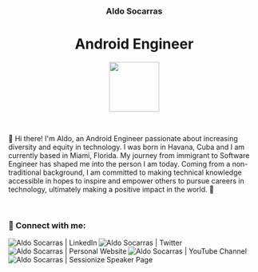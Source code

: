 <h3 align="center">Aldo Socarras</h3>
<h1 align="center">Android Engineer</h1>

<p align="center"><img src="https://source.android.com/static/docs/setup/images/Android_symbol_green_RGB.png" width="100px"></p>

<br>

<p>
👋 Hi there! I'm Aldo, an Android Engineer passionate about increasing diversity and equity in technology. I was born in Havana, Cuba and I am currently based in Miami, Florida. My journey from immigrant to Software Engineer has shaped me into the person I am today. Coming from a non-traditional background, I am committed to making technical knowledge accessible in hopes to inspire and empower others to pursue careers in technology, ultimately making a positive impact in the world. 🚀
</p>

<br>

### 🔗 Connect with me:

[<img align="left" alt="Aldo Socarras | LinkedIn" src="https://img.shields.io/badge/LinkedIn-0077B5?style=for-the-badge&logo=linkedin&logoColor=white" />][linkedin]
[<img align="left" alt="Aldo Socarras | Twitter" src="https://img.shields.io/badge/Twitter-1DA1F2?style=for-the-badge&logo=twitter&logoColor=white" />][twitter]
[<img align="left" alt="Aldo Socarras | Personal Website" src="https://img.shields.io/badge/Website-4285F4?style=for-the-badge&logo=GoogleChrome&logoColor=white" />][website]
[<img align="left" alt="Aldo Socarras | YouTube Channel" src="https://img.shields.io/badge/YouTube-%23FF0000.svg?style=for-the-badge&logo=YouTube&logoColor=white" />][youtube]
[<img align="left" alt="Aldo Socarras | Sessionize Speaker Page" src="https://img.shields.io/badge/Sessionize-1BB394.svg?style=for-the-badge&logo=Sessionize&logoColor=white" />][sessionize]

<br><br>

<br>

[twitter]: https://twitter.com/driuft
[linkedin]: https://www.linkedin.com/in/airsocarras/
[website]: https://driuft.com
[youtube]: https://www.youtube.com/channel/UCAyz6fivEhmhvNvL8TU4sFQ
[sessionize]: https://sessionize.com/driuft/
